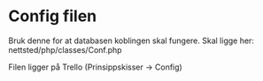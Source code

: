 # Config filen
Bruk denne for at databasen koblingen skal fungere.
Skal ligge her: nettsted/php/classes/Conf.php

Filen ligger på Trello (Prinsippskisser -> Config)
